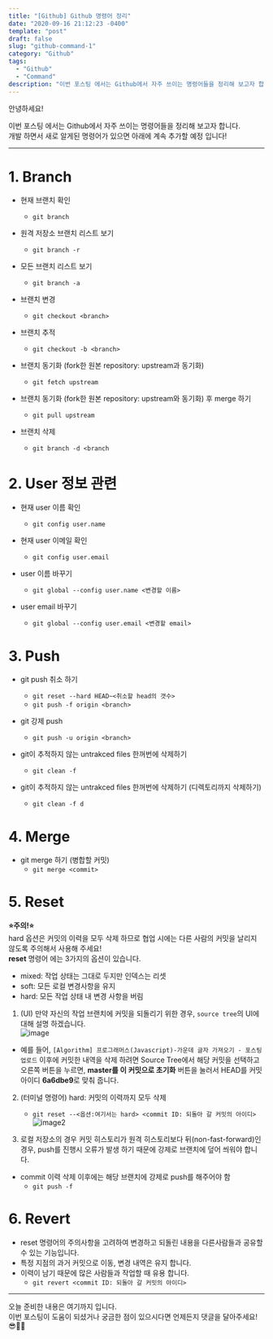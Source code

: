 ```yaml
---
title: "[Github] Github 명령어 정리"
date: "2020-09-16 21:12:23 -0400"
template: "post"
draft: false
slug: "github-command-1"
category: "Github"
tags:
  - "Github"
  - "Command"
description: "이번 포스팅 에서는 Github에서 자주 쓰이는 명령어들을 정리해 보고자 합니다."
---
```


안녕하세요!

이번 포스팅 에서는 Github에서 자주 쓰이는 명령어들을 정리해 보고자 합니다.  
개발 하면서 새로 알게된 명령어가 있으면 아래에 계속 추가할 예정 입니다!

-----
# 1. Branch
- 현재 브랜치 확인
  - `git branch`

- 원격 저장소 브랜치 리스트 보기  
    - `git branch -r`

- 모든 브랜치 리스트 보기  
    - `git branch -a`

- 브랜치 변경  
    - `git checkout <branch>`

- 브랜치 추적  
    - `git checkout -b <branch>`

- 브랜치 동기화 (fork한 원본 repository: upstream과 동기화)  
    - `git fetch upstream`

- 브랜치 동기화 (fork한 원본 repository: upstream와 동기화) 후 merge 하기  
    - `git pull upstream`

- 브랜치 삭제  
    - `git branch -d <branch`


# 2. User 정보 관련
- 현재 user 이름 확인  
    - `git config user.name`

- 현재 user 이메일 확인  
    - `git config user.email`

- user 이름 바꾸기  
    - `git global --config user.name <변경할 이름>`

- user email 바꾸기  
    - `git global --config user.email <변경할 email>`


# 3. Push
- git push 취소 하기  
    - `git reset --hard HEAD~<취소할 head의 갯수>`  
    - `git push -f origin <branch>`  

- git 강제 push  
    - `git push -u origin <branch>`

- git이 추적하지 않는 untrakced files 한꺼번에 삭제하기  
    - `git clean -f`

- git이 추적하지 않는 untrakced files 한꺼번에 삭제하기 (디렉토리까지 삭제하기)  
    - `git clean -f d`


# 4. Merge
- git merge 하기 (병합할 커밋)  
    - `git merge <commit>`


# 5. Reset
**⭐️주의!⭐️**  
hard 옵션은 커밋의 이력을 모두 삭제 하므로 협업 시에는 다른 사람의 커밋을 날리지 않도록 주의해서 사용해 주세요!  
**reset** 명령어 에는 3가지의 옵션이 있습니다.
- mixed: 작업 상태는 그대로 두지만 인덱스는 리셋
- soft: 모든 로컬 변경사항을 유지
- hard: 모든 작업 상태 내 변경 사항을 버림 

1. (UI) 만약 자신의 작업 브랜치에 커밋을 되돌리기 위한 경우, `source tree`의 UI에 대해 설명 하겠습니다.  
![image](../src/assets/images/github/git-commit-reset.png)
  - 예를 들어, `[Algorithm] 프로그래머스(Javascript)-가운데 글자 가져오기 - 포스팅 업로드` 이후에 커밋한 내역을 삭제 하려면 Source Tree에서 해당 커밋을 선택하고 오른쪽 버튼을 누르면, **master를 이 커밋으로 초기화** 버튼을 눌러서 HEAD를 커밋 아이디 **6a6dbe9**로 맞춰 줍니다.

2. (터미널 명령어) hard: 커밋의 이력까지 모두 삭제
   - `git reset --<옵션:여기서는 hard> <commit ID: 되돌아 갈 커밋의 아이디>`
![image2](../src/assets/images/github/github-branch-pointer.png)

3. 로컬 저장소의 경우 커밋 히스토리가 원격 히스토리보다 뒤(non-fast-forward)인 경우, push를 진행시 오류가 발생 하기 때문에 강제로 브랜치에 덮어 씌워야 합니다.
- commit 이력 삭제 이후에는 해당 브랜치에 강제로 push를 해주어야 함
   - `git push -f`


# 6. Revert
- reset 명령어의 주의사항을 고려하여 변경하고 되돌린 내용을 다른사람들과 공유할 수 있는 기능입니다.
- 특정 지점의 과거 커밋으로 이동, 변경 내역은 유지 합니다.
- 이력이 남기 때문에 많은 사람들과 작업할 때 유용 합니다.
   - `git revert <commit ID: 되돌아 갈 커밋의 아이디>`
  

-----

오늘 준비한 내용은 여기까지 입니다.  
이번 포스팅이 도움이 되셨거나 궁금한 점이 있으시다면 언제든지 댓글을 달아주세요!😎👍🏻